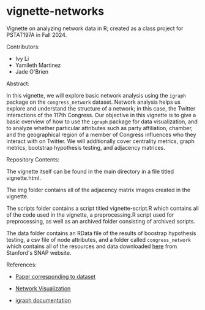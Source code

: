 # vignette-networks
Vignette on analyzing network data in R; created as a class project for PSTAT197A in Fall 2024.


Contributors:

- Ivy Li
- Yamileth Martinez
- Jade O'Brien

Abstract: 

In this vignette, we will explore basic network analysis using the `igraph` package on the `congress_network` dataset. Network analysis helps us explore and understand the structure of a network; in this case, the Twitter interactions of the 117th Congress. Our objective in this vignette is to give a basic overview of how to use the `igraph` package for data visualization, and to analyze whether particular attributes such as party affiliation, chamber, and the geographical region of a member of Congress influences who they interact with on Twitter. We will additionally cover centrality metrics, graph metrics, bootstrap hypothesis testing, and adjacency matrices.

Repository Contents:

The vignette itself can be found in the main directory in a file titled vignette.html. 

The img folder contains all of the adjacency matrix images created in the vignette.

The scripts folder contains a script titled vignette-script.R which contains all of the code used in the vignette, a preprocessing.R script used for preprocessing, as well as an archived folder consisting of archived scripts. 

The data folder contains an RData file of the results of boostrap hypothesis testing, a csv file of node attributes, and a folder called `congress_network` which contains all of the resources and data downloaded [here](https://snap.stanford.edu/data/congress-twitter.html) from Stanford's SNAP website.


References: 
- [Paper corresponding to dataset](https://pmc.ncbi.nlm.nih.gov/articles/PMC10493874/#sec0003)

- [Network Visualization](https://kateto.net/netscix2016.html)

- [igraph documentation](https://igraph.org/r/doc/)
